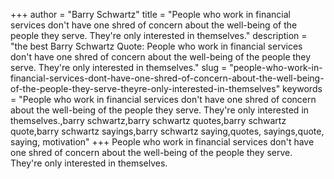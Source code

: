 +++
author = "Barry Schwartz"
title = "People who work in financial services don't have one shred of concern about the well-being of the people they serve. They're only interested in themselves."
description = "the best Barry Schwartz Quote: People who work in financial services don't have one shred of concern about the well-being of the people they serve. They're only interested in themselves."
slug = "people-who-work-in-financial-services-dont-have-one-shred-of-concern-about-the-well-being-of-the-people-they-serve-theyre-only-interested-in-themselves"
keywords = "People who work in financial services don't have one shred of concern about the well-being of the people they serve. They're only interested in themselves.,barry schwartz,barry schwartz quotes,barry schwartz quote,barry schwartz sayings,barry schwartz saying,quotes, sayings,quote, saying, motivation"
+++
People who work in financial services don't have one shred of concern about the well-being of the people they serve. They're only interested in themselves.
